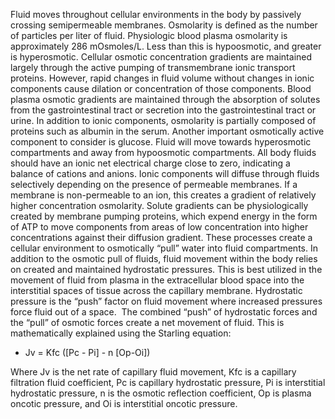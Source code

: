 Fluid moves throughout cellular environments in the body by passively crossing semipermeable membranes. Osmolarity is defined as the number of particles per liter of fluid. Physiologic blood plasma osmolarity is approximately 286 mOsmoles/L. Less than this is hypoosmotic, and greater is hyperosmotic. Cellular osmotic concentration gradients are maintained largely through the active pumping of transmembrane ionic transport proteins. However, rapid changes in fluid volume without changes in ionic components cause dilation or concentration of those components. Blood plasma osmotic gradients are maintained through the absorption of solutes from the gastrointestinal tract or secretion into the gastrointestinal tract or urine. In addition to ionic components, osmolarity is partially composed of proteins such as albumin in the serum. Another important osmotically active component to consider is glucose. Fluid will move towards hyperosmotic compartments and away from hypoosmotic compartments. All body fluids should have an ionic net electrical charge close to zero, indicating a balance of cations and anions. Ionic components will diffuse through fluids selectively depending on the presence of permeable membranes. If a membrane is non-permeable to an ion, this creates a gradient of relatively higher concentration osmolarity. Solute gradients can be physiologically created by membrane pumping proteins, which expend energy in the form of ATP to move components from areas of low concentration into higher concentrations against their diffusion gradient. These processes create a cellular environment to osmotically “pull” water into fluid compartments. In addition to the osmotic pull of fluids, fluid movement within the body relies on created and maintained hydrostatic pressures. This is best utilized in the movement of fluid from plasma in the extracellular blood space into the interstitial spaces of tissue across the capillary membrane. Hydrostatic pressure is the “push” factor on fluid movement where increased pressures force fluid out of a space.  The combined “push” of hydrostatic forces and the “pull” of osmotic forces create a net movement of fluid. This is mathematically explained using the Starling equation:

- Jv = Kfc ([Pc - Pi] - n [Op-Oi])

Where Jv is the net rate of capillary fluid movement, Kfc is a capillary filtration fluid coefficient, Pc is capillary hydrostatic pressure, Pi is interstitial hydrostatic pressure, n is the osmotic reflection coefficient, Op is plasma oncotic pressure, and Oi is interstitial oncotic pressure.
